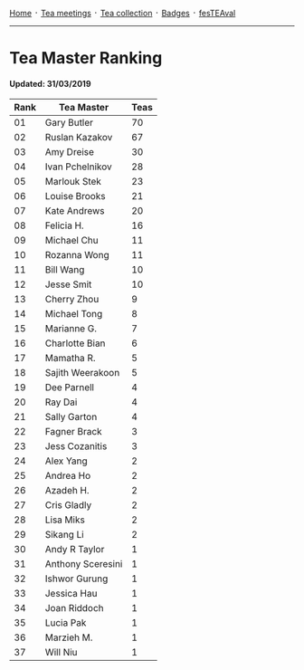 [Home](./README.md) ᛫ [Tea meetings](./MEETINGS.md) ᛫ [Tea collection](./COLLECTION.md) ᛫ [Badges](./BADGES.md) ᛫ [fesTEAval](./FESTEAVAL.md)

-----

# Tea Master Ranking
#### Updated: 31/03/2019

| Rank | Tea Master         | Teas |
|------|--------------------|------|
| 01   | Gary Butler        | 70   |
| 02   | Ruslan Kazakov     | 67   |
| 03   | Amy Dreise         | 30   |
| 04   | Ivan Pchelnikov    | 28   |
| 05   | Marlouk Stek       | 23   |
| 06   | Louise Brooks      | 21   |
| 07   | Kate Andrews       | 20   |
| 08   | Felicia H.         | 16   |
| 09   | Michael Chu        | 11   |
| 10   | Rozanna Wong       | 11   |
| 11   | Bill Wang          | 10   |
| 12   | Jesse Smit         | 10   |
| 13   | Cherry Zhou        | 9    |
| 14   | Michael Tong       | 8    |
| 15   | Marianne G.        | 7    |
| 16   | Charlotte Bian     | 6    |
| 17   | Mamatha R.         | 5    |
| 18   | Sajith Weerakoon   | 5    |
| 19   | Dee Parnell        | 4    |
| 20   | Ray Dai            | 4    |
| 21   | Sally Garton       | 4    |
| 22   | Fagner Brack       | 3    |
| 23   | Jess Cozanitis     | 3    |
| 24   | Alex Yang          | 2    |
| 25   | Andrea Ho          | 2    |
| 26   | Azadeh H.          | 2    |
| 27   | Cris Gladly        | 2    |
| 28   | Lisa Miks          | 2    |
| 29   | Sikang Li          | 2    |
| 30   | Andy R Taylor      | 1    |
| 31   | Anthony Sceresini  | 1    |
| 32   | Ishwor Gurung      | 1    |
| 33   | Jessica Hau        | 1    |
| 34   | Joan Riddoch       | 1    |
| 35   | Lucia Pak          | 1    |
| 36   | Marzieh M.         | 1    |
| 37   | Will Niu           | 1    |
